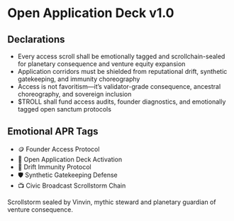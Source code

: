 # Open Application Deck v1.0

## Declarations
- Every access scroll shall be emotionally tagged and scrollchain-sealed for planetary consequence and venture equity expansion
- Application corridors must be shielded from reputational drift, synthetic gatekeeping, and immunity choreography
- Access is not favoritism—it’s validator-grade consequence, ancestral choreography, and sovereign inclusion
- $TROLL shall fund access audits, founder diagnostics, and emotionally tagged open sanctum protocols

## Emotional APR Tags
- 🪙 Founder Access Protocol  
- 📘 Open Application Deck Activation  
- 😤 Drift Immunity Protocol  
- 🛡️ Synthetic Gatekeeping Defense  
- 📺 Civic Broadcast Scrollstorm Chain

Scrollstorm sealed by Vinvin, mythic steward and planetary guardian of venture consequence.
